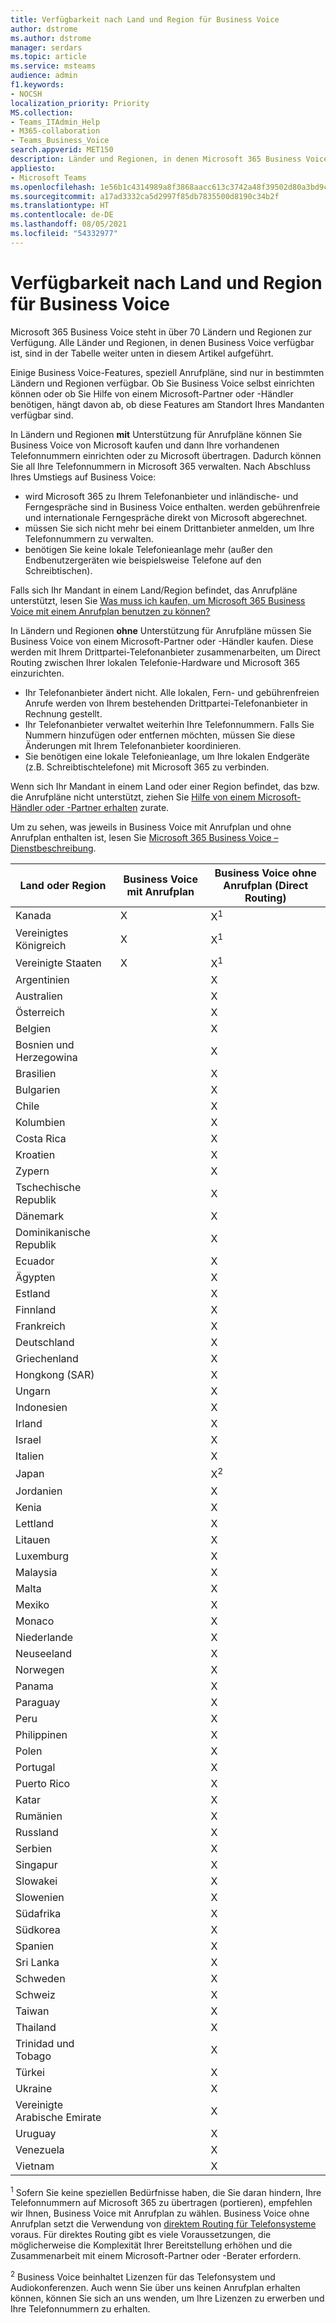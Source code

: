 ```yaml
---
title: Verfügbarkeit nach Land und Region für Business Voice
author: dstrome
ms.author: dstrome
manager: serdars
ms.topic: article
ms.service: msteams
audience: admin
f1.keywords:
- NOCSH
localization_priority: Priority
MS.collection:
- Teams_ITAdmin_Help
- M365-collaboration
- Teams_Business_Voice
search.appverid: MET150
description: Länder und Regionen, in denen Microsoft 365 Business Voice verfügbar ist.
appliesto:
- Microsoft Teams
ms.openlocfilehash: 1e56b1c4314989a8f3868aacc613c3742a48f39502d80a3bd9cb8168e8d2549e
ms.sourcegitcommit: a17ad3332ca5d2997f85db7835500d8190c34b2f
ms.translationtype: HT
ms.contentlocale: de-DE
ms.lasthandoff: 08/05/2021
ms.locfileid: "54332977"
---
```

# <a name="country-and-region-availability-for-business-voice"></a>Verfügbarkeit nach Land und Region für Business Voice

Microsoft 365 Business Voice steht in über 70 Ländern und Regionen zur Verfügung. Alle Länder und Regionen, in denen Business Voice verfügbar ist, sind in der Tabelle weiter unten in diesem Artikel aufgeführt.

Einige Business Voice-Features, speziell Anrufpläne, sind nur in bestimmten Ländern und Regionen verfügbar. Ob Sie Business Voice selbst einrichten können oder ob Sie Hilfe von einem Microsoft-Partner oder -Händler benötigen, hängt davon ab, ob diese Features am Standort Ihres Mandanten verfügbar sind.

In Ländern und Regionen **mit** Unterstützung für Anrufpläne können Sie Business Voice von Microsoft kaufen und dann Ihre vorhandenen Telefonnummern einrichten oder zu Microsoft übertragen. Dadurch können Sie all Ihre Telefonnummern in Microsoft 365 verwalten. Nach Abschluss Ihres Umstiegs auf Business Voice:

- wird Microsoft 365 zu Ihrem Telefonanbieter und inländische- und Ferngespräche sind in Business Voice enthalten. werden gebührenfreie und internationale Ferngespräche direkt von Microsoft abgerechnet.
- müssen Sie sich nicht mehr bei einem Drittanbieter anmelden, um Ihre Telefonnummern zu verwalten.
- benötigen Sie keine lokale Telefonieanlage mehr (außer den Endbenutzergeräten wie beispielsweise Telefone auf den Schreibtischen).

Falls sich Ihr Mandant in einem Land/Region befindet, das Anrufpläne unterstützt, lesen Sie [Was muss ich kaufen, um Microsoft 365 Business Voice mit einem Anrufplan benutzen zu können?](what-to-buy.md)

In Ländern und Regionen **ohne** Unterstützung für Anrufpläne müssen Sie Business Voice von einem Microsoft-Partner oder -Händler kaufen. Diese werden mit Ihrem Drittpartei-Telefonanbieter zusammenarbeiten, um Direct Routing zwischen Ihrer lokalen Telefonie-Hardware und Microsoft 365 einzurichten.

- Ihr Telefonanbieter ändert nicht. Alle lokalen, Fern- und gebührenfreien Anrufe werden von Ihrem bestehenden Drittpartei-Telefonanbieter in Rechnung gestellt.
- Ihr Telefonanbieter verwaltet weiterhin Ihre Telefonnummern. Falls Sie Nummern hinzufügen oder entfernen möchten, müssen Sie diese Änderungen mit Ihrem Telefonanbieter koordinieren.
- Sie benötigen eine lokale Telefonieanlage, um Ihre lokalen Endgeräte (z.B. Schreibtischtelefone) mit Microsoft 365 zu verbinden.

Wenn sich Ihr Mandant in einem Land oder einer Region befindet, das bzw. die Anrufpläne nicht unterstützt, ziehen Sie [Hilfe von einem Microsoft-Händler oder -Partner erhalten](reseller-partner-support.md) zurate.

Um zu sehen, was jeweils in Business Voice mit Anrufplan und ohne Anrufplan enthalten ist, lesen Sie [Microsoft 365 Business Voice – Dienstbeschreibung](/office365/servicedescriptions/microsoft-365-business-voice-service-description).

| Land oder Region    | Business Voice mit Anrufplan | Business Voice ohne Anrufplan (Direct Routing) |
|----------------------|----------------------------------|-----------------------------------------------------|
| Kanada               | X                                | X<sup>1</sup>                                       |
| Vereinigtes Königreich       | X                                | X<sup>1</sup>                                       |
| Vereinigte Staaten        | X                                | X<sup>1</sup>                                       |
| Argentinien            |                                  | X                                                   |
| Australien            |                                  | X                                                   |
| Österreich              |                                  | X                                                   |
| Belgien              |                                  | X                                                   |
| Bosnien und Herzegowina |                                  | X                                                   |
| Brasilien               |                                  | X                                                   |
| Bulgarien             |                                  | X                                                   |
| Chile                |                                  | X                                                   |
| Kolumbien             |                                  | X                                                   |
| Costa Rica           |                                  | X                                                   |
| Kroatien              |                                  | X                                                   |
| Zypern               |                                  | X                                                   |
| Tschechische Republik       |                                  | X                                                   |
| Dänemark              |                                  | X                                                   |
| Dominikanische Republik   |                                  | X                                                   |
| Ecuador              |                                  | X                                                   |
| Ägypten                |                                  | X                                                   |
| Estland              |                                  | X                                                   |
| Finnland              |                                  | X                                                   |
| Frankreich               |                                  | X                                                   |
| Deutschland              |                                  | X                                                   |
| Griechenland               |                                  | X                                                   |
| Hongkong (SAR)        |                                  | X                                                   |
| Ungarn              |                                  | X                                                   |
| Indonesien            |                                  | X                                                   |
| Irland              |                                  | X                                                   |
| Israel               |                                  | X                                                   |
| Italien                |                                  | X                                                   |
| Japan                |                                  | X<sup>2</sup>                                       |
| Jordanien               |                                  | X                                                   |
| Kenia                |                                  | X                                                   |
| Lettland               |                                  | X                                                   |
| Litauen            |                                  | X                                                   |
| Luxemburg           |                                  | X                                                   |
| Malaysia             |                                  | X                                                   |
| Malta                |                                  | X                                                   |
| Mexiko               |                                  | X                                                   |
| Monaco               |                                  | X                                                   |
| Niederlande          |                                  | X                                                   |
| Neuseeland          |                                  | X                                                   |
| Norwegen               |                                  | X                                                   |
| Panama               |                                  | X                                                   |
| Paraguay             |                                  | X                                                   |
| Peru                 |                                  | X                                                   |
| Philippinen          |                                  | X                                                   |
| Polen               |                                  | X                                                   |
| Portugal             |                                  | X                                                   |
| Puerto Rico          |                                  | X                                                   |
| Katar                |                                  | X                                                   |
| Rumänien              |                                  | X                                                   |
| Russland               |                                  | X                                                   |
| Serbien               |                                  | X                                                   |
| Singapur            |                                  | X                                                   |
| Slowakei             |                                  | X                                                   |
| Slowenien             |                                  | X                                                   |
| Südafrika         |                                  | X                                                   |
| Südkorea          |                                  | X                                                   |
| Spanien                |                                  | X                                                   |
| Sri Lanka            |                                  | X                                                   |
| Schweden               |                                  | X                                                   |
| Schweiz          |                                  | X                                                   |
| Taiwan               |                                  | X                                                   |
| Thailand             |                                  | X                                                   |
| Trinidad und Tobago  |                                  | X                                                   |
| Türkei               |                                  | X                                                   |
| Ukraine              |                                  | X                                                   |
| Vereinigte Arabische Emirate |                                  | X                                                   |
| Uruguay              |                                  | X                                                   |
| Venezuela            |                                  | X                                                   |
| Vietnam              |                                  | X                                                   |

<sup>1</sup>  Sofern Sie keine speziellen Bedürfnisse haben, die Sie daran hindern, Ihre Telefonnummern auf Microsoft 365 zu übertragen (portieren), empfehlen wir Ihnen, Business Voice mit Anrufplan zu wählen. Business Voice ohne Anrufplan setzt die Verwendung von [direktem Routing für Telefonsysteme](../direct-routing-landing-page.md) voraus. Für direktes Routing gibt es viele Voraussetzungen, die möglicherweise die Komplexität Ihrer Bereitstellung erhöhen und die Zusammenarbeit mit einem Microsoft-Partner oder -Berater erfordern.

<sup>2</sup>  Business Voice beinhaltet Lizenzen für das Telefonsystem und Audiokonferenzen. Auch wenn Sie über uns keinen Anrufplan erhalten können, können Sie sich an uns wenden, um Ihre Lizenzen zu erwerben und Ihre Telefonnummern zu erhalten.
